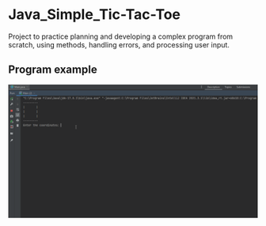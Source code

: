 # Java_Simple_Tic-Tac-Toe
Project to practice planning and developing a complex program from scratch, using methods, handling errors, and processing user input.

## Program example
![Java Tic-tac-toe](https://github.com/davidcastellanos/Java_Simple_Tic-Tac-Toe/blob/main/tictactoe.gif)
